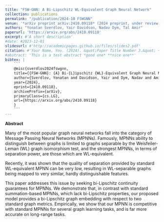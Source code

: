 ```yaml
---
title: "FSW-GNN: A Bi-Lipschitz WL-Equivalent Graph Neural Network"
collection: publications
permalink: "/publication/2024-10 FSWGNN"
venue: '*arXiv preprint arXiv:2410.09118* (2024 preprint, under review)'
authors: "Yonatan Sverdlov, Yair Davidson, Nadav Dym, Tal Amir"
paperurl: 'https://arxiv.org/abs/2410.09118'
excerpt: #'A short description'
#date: #2023-12-01
slidesurl: #'http://academicpages.github.io/files/slides2.pdf'
citation: #'Your Name, You. (2024). &quot;Paper Title Number 3.&quot; <i>GitHub Journal of Bugs</i>. 1(3).'
#abstract: 'This is a test abstract *good one* **nice one**'
bibtex: |
    ```
    @misc{sverdlov2024fswgnn,
    title={{FSW-GNN}: {A} Bi-{L}ipschitz {WL}-Equivalent Graph Neural Network},
    author={Sverdlov, Yonatan and Davidson, Yair and Dym, Nadav and Amir, Tal},
    year={2024},
    eprint={2410.09118},
    archivePrefix={arXiv},
    primaryClass={cs.LG},
    url={https://arxiv.org/abs/2410.09118}
    }
    ```
---
```



**Abstract**

Many of the most popular graph neural networks fall into the category of Message Passing Neural Networks (MPNNs). Famously,  MPNNs ability to distinguish between graphs is limited to graphs separable  by the   Weisfeiler-Leman (WL) graph isomorphism test, and the strongest MPNNs, in terms of separation power, are those which are WL-equivalent. 

Recently, it was shown that the quality of separation provided by standard WL-equivalent MPNN can be very low, resulting in WL-separable graphs being mapped to very similar, hardly distinguishable features.

This paper addresses this issue by seeking bi-Lipschitz continuity guarantees for MPNNs. We demonstrate that, in contrast with standard summation-based MPNNs, which lack bi-Lipschitz properties, our proposed model provides a bi-Lipschitz graph embedding with respect to two standard graph metrics. Empirically, we show that our MPNN is competitive with standard MPNNs for several graph learning tasks, and is far more accurate on long-range tasks.
